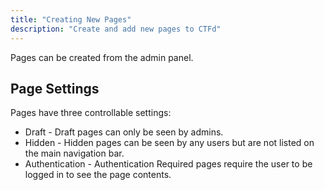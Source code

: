 ```yaml
---
title: "Creating New Pages"
description: "Create and add new pages to CTFd"
---
```


Pages can be created from the admin panel.

## Page Settings

Pages have three controllable settings:

- Draft - Draft pages can only be seen by admins.
- Hidden - Hidden pages can be seen by any users but are not listed on the main navigation bar.
- Authentication - Authentication Required pages require the user to be logged in to see the page contents.
